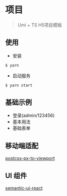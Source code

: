 # 项目
> Umi + TS H5项目模板

## 使用

- 安装

```bash
$ yarn
```

- 启动服务

```bash
$ yarn start
```

## 基础示例
- 登录(admin/123456)
- 基本用法
- 基础表单

## 移动端适配
[postcss-px-to-viewport](https://www.npmjs.com/package/postcss-px-to-viewport)

## UI 组件
[semantic-ui-react](https://react.semantic-ui.com/usage)